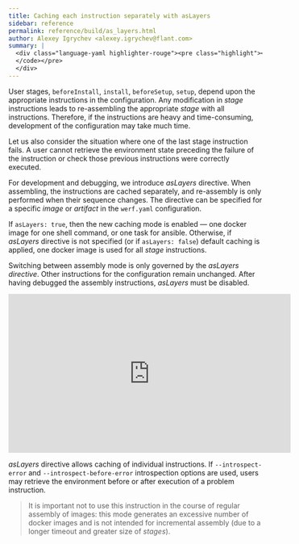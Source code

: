 ```yaml
---
title: Caching each instruction separately with asLayers
sidebar: reference
permalink: reference/build/as_layers.html
author: Alexey Igrychev <alexey.igrychev@flant.com>
summary: |
  <div class="language-yaml highlighter-rouge"><pre class="highlight"><code><span class="s">asLayers</span><span class="pi">:</span> <span class="s">true</span>
  </code></pre>
  </div>
---
```


User stages, `beforeInstall`, `install`, `beforeSetup`, `setup`, depend upon the appropriate instructions in the configuration. Any modification in _stage_ instructions leads to re-assembling the appropriate _stage_ with all instructions. Therefore, if the instructions are heavy and time-consuming, development of the configuration may take much time.

Let us also consider the situation where one of the last stage instruction fails. A user cannot retrieve the environment state preceding the failure of the instruction or check those previous instructions were correctly executed.

For development and debugging, we introduce _asLayers_ directive. When assembling, the instructions are cached separately, and re-assembly is only performed when their sequence changes. The directive can be specified for a specific _image_ or _artifact_ in the `werf.yaml` configuration.

If `asLayers: true`, then the new caching mode is enabled — one docker image for one shell command, or one task for ansible. Otherwise, if _asLayers_ directive is not specified (or if `asLayers: false`) default caching is applied, one docker image is used for all _stage_ instructions. 

Switching between assembly mode is only governed by the _asLayers directive_. Other instructions for the configuration remain unchanged. After having debugged the assembly instructions, _asLayers_ must be disabled.

<div class="videoWrapper">
<iframe width="560" height="315" src="https://www.youtube.com/embed/VEFapPLXxcE" frameborder="0" allow="encrypted-media" allowfullscreen></iframe>
</div>

_asLayers_ directive allows caching of individual instructions. If `--introspect-error` and `--introspect-before-error` introspection options are used, users may retrieve the environment before or after execution of a problem instruction.

> It is important not to use this instruction in the course of regular assembly of images: this mode generates an excessive number of docker images and is not intended for incremental assembly (due to a longer timeout and greater size of _stages_).
